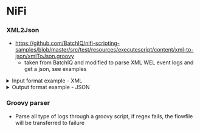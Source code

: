 # NiFi

### XML2Json 
* https://github.com/BatchIQ/nifi-scripting-samples/blob/master/src/test/resources/executescript/content/xml-to-json/xmlToJson.groovy 
  * taken from BatchIQ and modified to parse XML WEL event logs and get a json, see examples
<details>
 <summary>Input format example - XML</summary>
 <p>
  
  ```groovy
<?xml version="1.0" encoding="UTF-8"?>
<Event xmlns="http://schemas.microsoft.com/win/2004/08/events/event">
  <System>
    <Provider Name="Microsoft-Windows-Security-Auditing" Guid="{54849625-5478-4994-A5BA-3E3B0328C30D}" />
    <EventID>4634</EventID>
    <Version>0</Version>
    <Level>0</Level>
    <Task>12545</Task>
    <Opcode>0</Opcode>
    <Keywords>0x8020000000000000</Keywords>
    <TimeCreated SystemTime="2015-09-09T02:27:57.877205900Z" />
    <EventRecordID>230019</EventRecordID>
    <Correlation />
    <Execution ProcessID="516" ThreadID="832" />
    <Channel>Security</Channel>
    <Computer>DC01.contoso.local</Computer>
    <Security />
  </System>
  <EventData>
		 <Data Name="TargetUserSid">S-1-5-90-1</Data> 
		 <Data Name="TargetUserName">DWM-1</Data> 
		 <Data Name="TargetDomainName">Window Manager</Data> 
		 <Data Name="TargetLogonId">0x1a0992</Data> 
		 <Data Name="LogonType">2</Data> 
  </EventData>
  <RenderingInfo Culture="es-ES">
    <Message>An account was logged off.  This event is generated when a logon session is destroyed. It may be positively correlated with a logon event using the Logon ID value. Logon IDs are only unique between reboots on the same computer.</Message>
    <Level>Information</Level>
    <Task>Logoff</Task>
    <Opcode>Info</Opcode>
    <Channel>Security</Channel>
    <Provider>Microsoft Windows security auditing.</Provider>
    <Keywords>
      <Keyword>Audit Success</Keyword>
    </Keywords>
  </RenderingInfo>
</Event>
  ```
 </details>

<details>
 <summary>Output format example - JSON</summary>
 <p>
  
  ```groovy
{
  "Event": {
    "System": {
      "Provider": {
        "Guid": "{54849625-5478-4994-A5BA-3E3B0328C30D}",
        "Name": "Microsoft-Windows-Security-Auditing"
      },
      "EventID": "4634",
      "Version": "0",
      "Level": "0",
      "Task": "12545",
      "Opcode": "0",
      "Keywords": "0x8020000000000000",
      "TimeCreated": {
        "SystemTime": "2015-09-09T02:27:57.877205900Z"
      },
      "EventRecordID": "230019",
      "Correlation": null,
      "Execution": {
        "ThreadID": "832",
        "ProcessID": "516"
      },
      "Channel": "Security",
      "Computer": "DC01.contoso.local",
      "Security": null
    },
    "EventData": {
      "TargetUserSid": "-1-5-90-1",
      "TargetUserName": "DWM-1",
      "TargetDomainName": "Window Manager",
      "TargetLogonId": "0x1a0992",
      "LogonType": "2"
    },
    "RenderingInfo": {
      "Culture": "es-ES",
      "Message": "An account was logged off.   This event is generated when a logon session is destroyed. It may be positively correlated with a logon event using the Logon ID value. Logon IDs are only unique between reboots on the same computer.",
      "Level": "Information",
      "Task": "Logoff",
      "Opcode": "Info",
      "Channel": "Security",
      "Provider": "Microsoft Windows security auditing.",
      "Keywords": {
        "Keyword": "Audit Success"
      }
    }
  }
}
  ```
</details>

### Groovy parser
* Parse all type of logs through a groovy script, if regex fails, the flowfile will be transferred to failure

